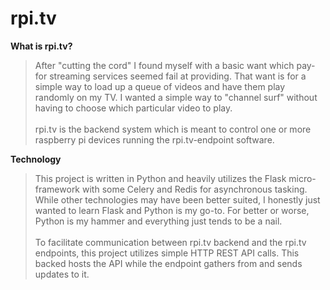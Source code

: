 # rpi.tv


<b>What is rpi.tv?</b>
<br>
> After "cutting the cord" I found myself with a basic want which pay-for streaming services seemed fail at providing. That want is for a simple way to load up a queue of videos and have them play randomly on my TV. I wanted a simple way to "channel surf" without having to choose which particular video to play.<br><br>
rpi.tv is the backend system which is meant to control one or more raspberry pi devices running the rpi.tv-endpoint software.

<b>Technology</b>
<br>
> This project is written in Python and heavily utilizes the Flask micro-framework with some Celery and Redis for asynchronous tasking. While other technologies may have been better suited, I honestly just wanted to learn Flask and Python is my go-to. For better or worse, Python is my hammer and everything just tends to be a nail.<br><br>
To facilitate communication between rpi.tv backend and the rpi.tv endpoints, this project utilizes simple HTTP REST API calls. This backed hosts the API while the endpoint gathers from and sends updates to it.
